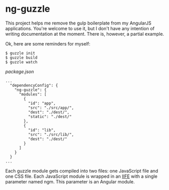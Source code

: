 # ng-guzzle

This project helps me remove the gulp boilerplate from my AngularJS applications. You're welcome to use it, but I don't have any intention of writing documentation at the moment. There is, however, a partial example.

Ok, here are some reminders for myself:

```
$ guzzle init
$ guzzle build
$ guzzle watch
```

*package.json*
```
...
  "dependencyConfig": {
    "ng-guzzle": {
      "modules": [
        {
          "id": "app",
          "src": "./src/app/",
          "dest": "./dest/",
          "static": "./dest/"
        },
        {
          "id": "lib",
          "src": "./src/lib/",
          "dest": "./dest/"
        }
      ]
    }
  }
...
```

Each guzzle module gets compiled into two files: one JavaScript file and one CSS file. Each JavaScript module is wrapped in an [IIFE](https://en.wikipedia.org/wiki/Immediately-invoked_function_expression) with a single parameter named ngm. This parameter is an Angular module.
